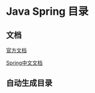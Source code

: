
# Java Spring 目录

## 文档

[官方文档](https://spring.io/projects/)

[Spring中文文档](https://springdoc.cn/)

## 自动生成目录

<AutoBuilderNavigation></AutoBuilderNavigation>